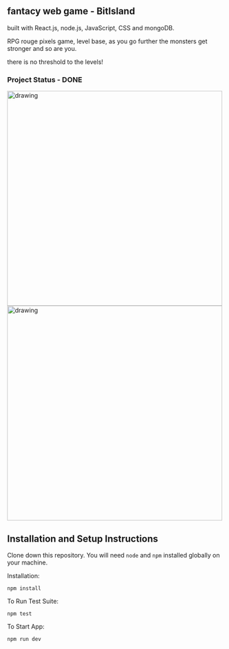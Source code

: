 ## fantacy web game - BitIsland

built with React.js, node.js, JavaScript, CSS and mongoDB.

RPG rouge pixels game, level base, as you go further the monsters get stronger and so are you.

there is no threshold to the levels!

### Project Status - DONE

<img src="https://user-images.githubusercontent.com/107807164/203318377-1797e921-ef14-4256-a343-925bdfa37b5b.png" alt="drawing" width="500"/><img src="https://user-images.githubusercontent.com/107807164/203318240-932b0e19-e3f3-46e3-9211-956c510d971e.png" alt="drawing" width="500"/>

## Installation and Setup Instructions

Clone down this repository. You will need `node` and `npm` installed globally on your machine.  

Installation:

`npm install`  

To Run Test Suite:  

`npm test`  

To Start App:

`npm run dev`  
